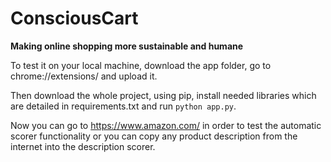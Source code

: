 # ConsciousCart
**Making online shopping more sustainable and humane**

To test it on your local machine, download the app folder, go to chrome://extensions/ and upload it.

Then download the whole project, using pip, install needed libraries which are detailed in requirements.txt and run `python app.py`. 

Now you can go to https://www.amazon.com/ in order to test the automatic scorer functionality or you can copy any product description from the internet into the description scorer.


